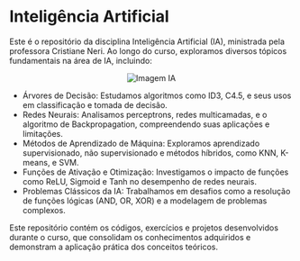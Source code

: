 # Inteligência Artificial
Este é o repositório da disciplina Inteligência Artificial (IA), ministrada pela professora Cristiane Neri. Ao longo do curso, exploramos diversos tópicos fundamentais na área de IA, incluindo:

<p align="center">
  <img src="IA.png" alt="Imagem IA" />
</p>

- Árvores de Decisão: Estudamos algoritmos como ID3, C4.5, e seus usos em classificação e tomada de decisão.
- Redes Neurais: Analisamos perceptrons, redes multicamadas, e o algoritmo de Backpropagation, compreendendo suas aplicações e limitações.
- Métodos de Aprendizado de Máquina: Exploramos aprendizado supervisionado, não supervisionado e métodos híbridos, como KNN, K-means, e SVM.
- Funções de Ativação e Otimização: Investigamos o impacto de funções como ReLU, Sigmoid e Tanh no desempenho de redes neurais.
- Problemas Clássicos da IA: Trabalhamos em desafios como a resolução de funções lógicas (AND, OR, XOR) e a modelagem de problemas complexos.

Este repositório contém os códigos, exercícios e projetos desenvolvidos durante o curso, que consolidam os conhecimentos adquiridos e demonstram a aplicação prática dos conceitos teóricos.
